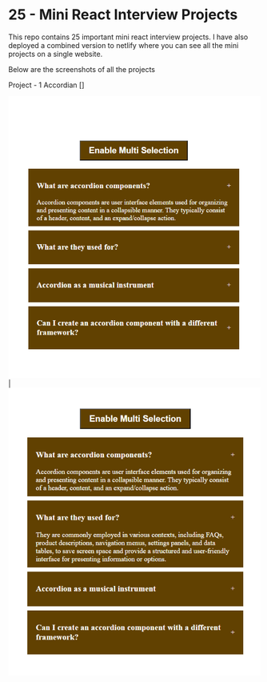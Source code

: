# 25 - Mini React Interview Projects

This repo contains 25 important mini react interview projects.
I have also deployed a combined version to netlify where you can see all the mini projects on a single website.


Below are the screenshots of all the projects

Project - 1  Accordian []

![image alt](https://github.com/Ayushk1203/25-React-Interview-Projects/blob/main/React%2025%20Interview%20Projects%20Combined/Interview%20Projects/public/images/Screenshot-1.PNG?raw=true) | ![image alt](https://github.com/Ayushk1203/25-React-Interview-Projects/blob/main/React%2025%20Interview%20Projects%20Combined/Interview%20Projects/public/images/Screenshot-2.PNG?raw=true)
